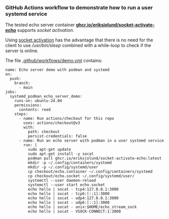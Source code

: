 ### GitHub Actions workflow to demonstrate how to run a user systemd service

The tested echo server container [__ghcr.io/eriksjolund/socket-activate-echo__](https://github.com/eriksjolund/socket-activate-echo/pkgs/container/socket-activate-echo 
) supports _socket activation_.

Using [socket activation](https://github.com/containers/podman/blob/main/docs/tutorials/socket_activation.md) has
the advantage that there is no need for the client to use _/usr/bin/sleep_ combined with a while-loop to check if the server is online.

The file [.github/workflows/demo.yml](.github/workflows/demo.yml) contains:

```
name: Echo server demo with podman and systemd
on: 
  push:
    branch:
      - main
jobs:
  systemd_podman_echo_server_demo:
    runs-on: ubuntu-24.04
    permissions:
      contents: read
    steps:
      - name: Run actions/checkout for this repo
        uses: actions/checkout@v3
        with:
          path: checkout
          persist-credentials: false
      - name: Run an echo server with podman in a user systemd service
        run: |
          sudo apt-get update
          sudo apt-get install -y socat
          podman pull ghcr.io/eriksjolund/socket-activate-echo:latest
          mkdir -p ~/.config/containers/systemd
          mkdir -p ~/.config/systemd/user
          cp checkout/echo.container ~/.config/containers/systemd
          cp checkout/echo.socket ~/.config/systemd/user/
          systemctl --user daemon-reload
          systemctl --user start echo.socket
          echo hello | socat - tcp4:127.0.0.1:3000
          echo hello | socat - tcp6:[::1]:3000
          echo hello | socat - udp4:127.0.0.1:3000
          echo hello | socat - udp6:[::1]:3000
          echo hello | socat - unix:$HOME/echo_stream_sock
          echo hello | socat - VSOCK-CONNECT:1:3000
```
